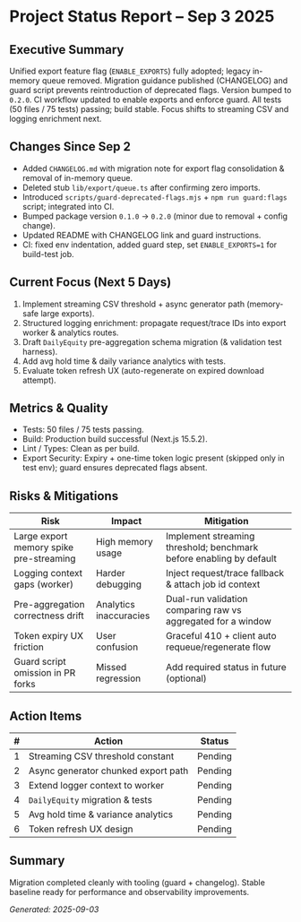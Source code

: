 # Project Status Report – Sep 3 2025

## Executive Summary
Unified export feature flag (`ENABLE_EXPORTS`) fully adopted; legacy in-memory queue removed. Migration guidance published (CHANGELOG) and guard script prevents reintroduction of deprecated flags. Version bumped to `0.2.0`. CI workflow updated to enable exports and enforce guard. All tests (50 files / 75 tests) passing; build stable. Focus shifts to streaming CSV and logging enrichment next.

## Changes Since Sep 2
- Added `CHANGELOG.md` with migration note for export flag consolidation & removal of in-memory queue.
- Deleted stub `lib/export/queue.ts` after confirming zero imports.
- Introduced `scripts/guard-deprecated-flags.mjs` + `npm run guard:flags` script; integrated into CI.
- Bumped package version `0.1.0` -> `0.2.0` (minor due to removal + config change).
- Updated README with CHANGELOG link and guard instructions.
- CI: fixed env indentation, added guard step, set `ENABLE_EXPORTS=1` for build-test job.

## Current Focus (Next 5 Days)
1. Implement streaming CSV threshold + async generator path (memory-safe large exports).
2. Structured logging enrichment: propagate request/trace IDs into export worker & analytics routes.
3. Draft `DailyEquity` pre-aggregation schema migration (& validation test harness).
4. Add avg hold time & daily variance analytics with tests.
5. Evaluate token refresh UX (auto-regenerate on expired download attempt).

## Metrics & Quality
- Tests: 50 files / 75 tests passing.
- Build: Production build successful (Next.js 15.5.2).
- Lint / Types: Clean as per build.
- Export Security: Expiry + one-time token logic present (skipped only in test env); guard ensures deprecated flags absent.

## Risks & Mitigations
| Risk | Impact | Mitigation |
|------|--------|-----------|
| Large export memory spike pre-streaming | High memory usage | Implement streaming threshold; benchmark before enabling by default |
| Logging context gaps (worker) | Harder debugging | Inject request/trace fallback & attach job id context |
| Pre-aggregation correctness drift | Analytics inaccuracies | Dual-run validation comparing raw vs aggregated for a window |
| Token expiry UX friction | User confusion | Graceful 410 + client auto requeue/regenerate flow |
| Guard script omission in PR forks | Missed regression | Add required status in future (optional) |

## Action Items
| # | Action | Status |
|---|--------|--------|
| 1 | Streaming CSV threshold constant | Pending |
| 2 | Async generator chunked export path | Pending |
| 3 | Extend logger context to worker | Pending |
| 4 | `DailyEquity` migration & tests | Pending |
| 5 | Avg hold time & variance analytics | Pending |
| 6 | Token refresh UX design | Pending |

## Summary
Migration completed cleanly with tooling (guard + changelog). Stable baseline ready for performance and observability improvements.

_Generated: 2025-09-03_
